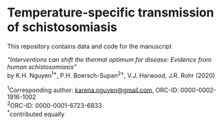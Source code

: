 # Temperature-specific transmission of schistosomiasis

This repository contains data and code for the manuscript 

*"Interventions can shift the thermal optimum for disease: Evidence from human schistosomiasis"*    
by K.H. Nguyen<sup>1*</sup>, P.H. Boersch-Supan<sup>2*</sup>, V.J. Harwood, J.R. Rohr (2020)  

<sup>1</sup>Corresponding author: karena.nguyen@gmail.com, ORC-ID: 0000-0002-1916-1002    
<sup>2</sup>ORC-ID: 0000-0001-6723-6833    
<sup>*</sup>contributed equally    
